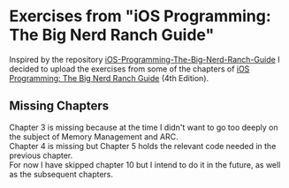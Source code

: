# Exercises from "iOS Programming: The Big Nerd Ranch Guide"

Inspired by the repository [iOS-Programming-The-Big-Nerd-Ranch-Guide](https://github.com/rahims/iOS-Programming-The-Big-Nerd-Ranch-Guide) I decided to upload the exercises from some of the chapters of [iOS Programming: The Big Nerd Ranch Guide](https://www.bignerdranch.com/book/ios_programming_the_big_nerd_ranch_guide) (4th Edition). 

## Missing Chapters
Chapter 3 is missing because at the time I didn't want to go too deeply on the subject of Memory Management and ARC.  
Chapter 4 is missing but Chapter 5 holds the relevant code needed in the previous chapter.  
For now I have skipped chapter 10 but I intend to do it in the future, as well as the subsequent chapters. 